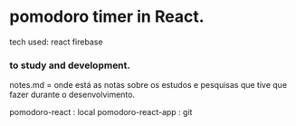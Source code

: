 # pomodoro timer in React.

tech used: react firebase

### to study and development.

notes.md = onde está as notas sobre os estudos e pesquisas que tive que fazer durante o desenvolvimento.

pomodoro-react : local
pomodoro-react-app : git